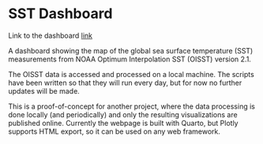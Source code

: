 # SST Dashboard

Link to the dashboard [link](https://lorenghoh.github.io/sst-dash/)

A dashboard showing the map of the global sea surface temperature (SST) measurements from NOAA Optimum Interpolation SST (OISST) version 2.1.

The OISST data is accessed and processed on a local machine. The scripts have been written so that they will run every day, but for now no further updates will be made.

This is a proof-of-concept for another project, where the data processing is done locally (and periodically) and only the resulting visualizations are published online. Currently the webpage is built with Quarto, but Plotly supports HTML export, so it can be used on any web framework.


